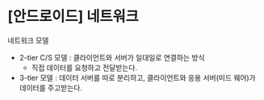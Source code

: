 # [안드로이드] 네트워크

네트워크 모델

- 2-tier C/S 모델 : 클라이언트와 서버가 일대일로 연결하는 방식
  - 직접 데이터를 요청하고 전달받는다.
- 3-tier 모델 : 데이터 서버를 따로 분리하고, 클라이언트와 응용 서버(미드 웨어)가 데이터를 주고받는다.

